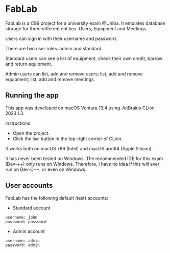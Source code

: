 # FabLab

FabLab is a C99 project for a university exam @Uniba. It emulates database storage for three different entities: Users, Equipment and Meetings.

Users can sign in with their username and password.

There are two user roles: admin and standard.

Standard users can see a list of equipment, check their own credit, borrow and return equipment.

Admin users can list, add and remove users; list, add and remove equipment; list, add and remove meetings.

## Running the app

This app was developed on macOS Ventura 13.4 using JetBrains CLion 2023.1.3.

Instructions:
* Open the project.
* Click the `Run` button in the top-right corner of CLion.

It works both on macOS x86 (Intel) and macOS arm64 (Apple Silicon).

It has never been tested on Windows. The recommended IDE for this exam (Dev-++) only runs on Windows. Therefore, I have no idea if this will ever run on Dev-C++, or even on Windows.

## User accounts

FabLab has the following default (test) accounts:

* Standard account

```
username: john
password: password
```

* Admin account

```
username: admin
password: admin
```